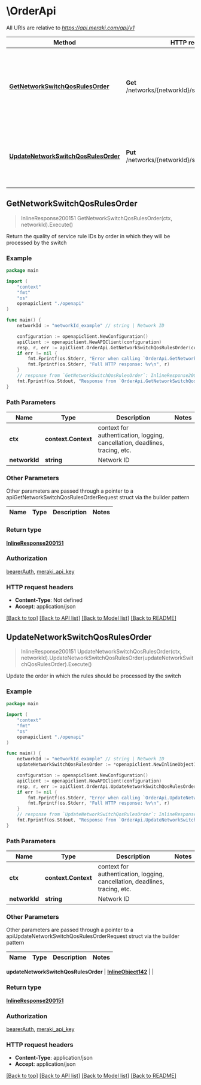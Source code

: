 # \OrderApi

All URIs are relative to *https://api.meraki.com/api/v1*

Method | HTTP request | Description
------------- | ------------- | -------------
[**GetNetworkSwitchQosRulesOrder**](OrderApi.md#GetNetworkSwitchQosRulesOrder) | **Get** /networks/{networkId}/switch/qosRules/order | Return the quality of service rule IDs by order in which they will be processed by the switch
[**UpdateNetworkSwitchQosRulesOrder**](OrderApi.md#UpdateNetworkSwitchQosRulesOrder) | **Put** /networks/{networkId}/switch/qosRules/order | Update the order in which the rules should be processed by the switch



## GetNetworkSwitchQosRulesOrder

> InlineResponse200151 GetNetworkSwitchQosRulesOrder(ctx, networkId).Execute()

Return the quality of service rule IDs by order in which they will be processed by the switch



### Example

```go
package main

import (
    "context"
    "fmt"
    "os"
    openapiclient "./openapi"
)

func main() {
    networkId := "networkId_example" // string | Network ID

    configuration := openapiclient.NewConfiguration()
    apiClient := openapiclient.NewAPIClient(configuration)
    resp, r, err := apiClient.OrderApi.GetNetworkSwitchQosRulesOrder(context.Background(), networkId).Execute()
    if err != nil {
        fmt.Fprintf(os.Stderr, "Error when calling `OrderApi.GetNetworkSwitchQosRulesOrder``: %v\n", err)
        fmt.Fprintf(os.Stderr, "Full HTTP response: %v\n", r)
    }
    // response from `GetNetworkSwitchQosRulesOrder`: InlineResponse200151
    fmt.Fprintf(os.Stdout, "Response from `OrderApi.GetNetworkSwitchQosRulesOrder`: %v\n", resp)
}
```

### Path Parameters


Name | Type | Description  | Notes
------------- | ------------- | ------------- | -------------
**ctx** | **context.Context** | context for authentication, logging, cancellation, deadlines, tracing, etc.
**networkId** | **string** | Network ID | 

### Other Parameters

Other parameters are passed through a pointer to a apiGetNetworkSwitchQosRulesOrderRequest struct via the builder pattern


Name | Type | Description  | Notes
------------- | ------------- | ------------- | -------------


### Return type

[**InlineResponse200151**](InlineResponse200151.md)

### Authorization

[bearerAuth](../README.md#bearerAuth), [meraki_api_key](../README.md#meraki_api_key)

### HTTP request headers

- **Content-Type**: Not defined
- **Accept**: application/json

[[Back to top]](#) [[Back to API list]](../README.md#documentation-for-api-endpoints)
[[Back to Model list]](../README.md#documentation-for-models)
[[Back to README]](../README.md)


## UpdateNetworkSwitchQosRulesOrder

> InlineResponse200151 UpdateNetworkSwitchQosRulesOrder(ctx, networkId).UpdateNetworkSwitchQosRulesOrder(updateNetworkSwitchQosRulesOrder).Execute()

Update the order in which the rules should be processed by the switch



### Example

```go
package main

import (
    "context"
    "fmt"
    "os"
    openapiclient "./openapi"
)

func main() {
    networkId := "networkId_example" // string | Network ID
    updateNetworkSwitchQosRulesOrder := *openapiclient.NewInlineObject142([]string{"RuleIds_example"}) // InlineObject142 | 

    configuration := openapiclient.NewConfiguration()
    apiClient := openapiclient.NewAPIClient(configuration)
    resp, r, err := apiClient.OrderApi.UpdateNetworkSwitchQosRulesOrder(context.Background(), networkId).UpdateNetworkSwitchQosRulesOrder(updateNetworkSwitchQosRulesOrder).Execute()
    if err != nil {
        fmt.Fprintf(os.Stderr, "Error when calling `OrderApi.UpdateNetworkSwitchQosRulesOrder``: %v\n", err)
        fmt.Fprintf(os.Stderr, "Full HTTP response: %v\n", r)
    }
    // response from `UpdateNetworkSwitchQosRulesOrder`: InlineResponse200151
    fmt.Fprintf(os.Stdout, "Response from `OrderApi.UpdateNetworkSwitchQosRulesOrder`: %v\n", resp)
}
```

### Path Parameters


Name | Type | Description  | Notes
------------- | ------------- | ------------- | -------------
**ctx** | **context.Context** | context for authentication, logging, cancellation, deadlines, tracing, etc.
**networkId** | **string** | Network ID | 

### Other Parameters

Other parameters are passed through a pointer to a apiUpdateNetworkSwitchQosRulesOrderRequest struct via the builder pattern


Name | Type | Description  | Notes
------------- | ------------- | ------------- | -------------

 **updateNetworkSwitchQosRulesOrder** | [**InlineObject142**](InlineObject142.md) |  | 

### Return type

[**InlineResponse200151**](InlineResponse200151.md)

### Authorization

[bearerAuth](../README.md#bearerAuth), [meraki_api_key](../README.md#meraki_api_key)

### HTTP request headers

- **Content-Type**: application/json
- **Accept**: application/json

[[Back to top]](#) [[Back to API list]](../README.md#documentation-for-api-endpoints)
[[Back to Model list]](../README.md#documentation-for-models)
[[Back to README]](../README.md)


